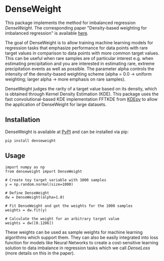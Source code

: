 # DenseWeight

This package implements the method for imbalanced regression *DenseWeight*. The corresponding paper "Density-based weighting for imbalanced regression" is available [here](https://dx.doi.org/10.1007/s10994-021-06023-5).

The goal of DenseWeight is to allow training machine learning models for regression tasks that emphasize performance for data points with rare target values in comparison to data points with more common target values. This can be useful when rare samples are of particular interest e.g. when estimating precipitation and you are interested in estimating rare, extreme precipitation events as well as possible. The parameter alpha controls the intensity of the density-based weighting scheme (alpha = 0.0 -> uniform weighting; larger alpha -> more emphasis on rare samples).

DenseWeight judges the rarity of a target value based on its density, which is obtained through Kernel Density Estimation (KDE). This package uses the fast convolutional-based KDE implementation FFTKDE from [KDEpy](https://github.com/tommyod/KDEpy) to allow the application of DenseWeight for large datasets.

## Installation

DenseWeight is available at [PyPI](https://pypi.org/project/denseweight/) and can be installed via pip:

```
pip install denseweight
```

## Usage

```
import numpy as np
from denseweight import DenseWeight

# Create toy target variable with 1000 samples
y = np.random.normal(size=1000)

# Define DenseWeight
dw = DenseWeight(alpha=1.0)

# Fit DenseWeight and get the weights for the 1000 samples
weights = dw.fit(y)

# Calculate the weight for an arbitrary target value
weights = dw([0.1206])
```

These weights can be used as sample weights for machine learning algorithms which support them. They can also be easily integrated into loss function for models like Neural Networks to create a cost-sensitive learning solution to data imbalance in regression tasks which we call *DenseLoss* (more details on this in the paper).
